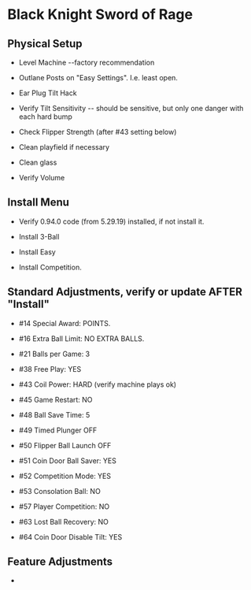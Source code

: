 # Black Knight Sword of Rage

## Physical Setup

-   Level Machine --factory recommendation

-   Outlane Posts on "Easy Settings". I.e. least open.

-   Ear Plug Tilt Hack

-   Verify Tilt Sensitivity -- should be sensitive, but only one danger with each hard bump

-   Check Flipper Strength (after #43 setting below)

-   Clean playfield if necessary

-   Clean glass

-   Verify Volume

## Install Menu

-   Verify 0.94.0 code (from 5.29.19) installed, if not install it.

-   Install 3-Ball

-   Install Easy

-   Install Competition.

## Standard Adjustments, verify or update AFTER "Install"

-   #14 Special Award: POINTS.

-   #16 Extra Ball Limit: NO EXTRA BALLS.

-   #21 Balls per Game: 3

-   #38 Free Play: YES

-   #43 Coil Power: HARD (verify machine plays ok)

-   #45 Game Restart: NO

-   #48 Ball Save Time: 5

-   #49 Timed Plunger OFF

-   #50 Flipper Ball Launch OFF

-   #51 Coin Door Ball Saver: YES

-   #52 Competition Mode: YES

-   #53 Consolation Ball: NO

-   #57 Player Competition: NO

-   #63 Lost Ball Recovery: NO

-   #64 Coin Door Disable Tilt: YES

## Feature Adjustments

-   
